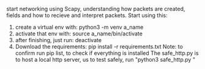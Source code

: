 start networking using Scapy, understanding how packets are created, fields and how to recieve and interpret packets.
Start using this:
1. create a virtual env with: python3 -m venv a_name
2. activate that env with: source a_name/bin/activate
3. after finishing, just run: deactivate
4. Download the requirements: pip install -r requirements.txt
Note: to confirm run pip list, to check if everything is installed
The safe_http.py is to host a local http server, us to test safely, run "python3 safe_http.py "
